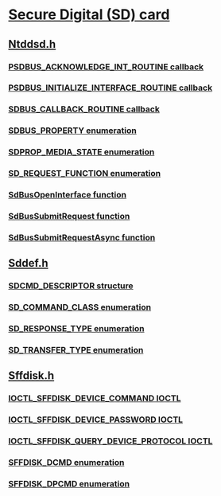 # [Secure Digital (SD) card](index.md)
## [Ntddsd.h](../ntddsd/index.md)
### [PSDBUS_ACKNOWLEDGE_INT_ROUTINE callback](../ntddsd/nc-ntddsd-psdbus-acknowledge-int-routine.md)
### [PSDBUS_INITIALIZE_INTERFACE_ROUTINE callback](../ntddsd/nc-ntddsd-psdbus-initialize-interface-routine.md)
### [SDBUS_CALLBACK_ROUTINE callback](../ntddsd/nc-ntddsd-sdbus-callback-routine.md)
### [SDBUS_PROPERTY enumeration](../ntddsd/ne-ntddsd-sdbus-property.md)
### [SDPROP_MEDIA_STATE enumeration](../ntddsd/ne-ntddsd-sdprop-media-state.md)
### [SD_REQUEST_FUNCTION enumeration](../ntddsd/ne-ntddsd-sd-request-function.md)
### [SdBusOpenInterface function](../ntddsd/nf-ntddsd-sdbusopeninterface.md)
### [SdBusSubmitRequest function](../ntddsd/nf-ntddsd-sdbussubmitrequest.md)
### [SdBusSubmitRequestAsync function](../ntddsd/nf-ntddsd-sdbussubmitrequestasync.md)
## [Sddef.h](../sddef/index.md)
### [SDCMD_DESCRIPTOR structure](../sddef/ns-sddef--sdcmd-descriptor.md)
### [SD_COMMAND_CLASS enumeration](../sddef/ne-sddef-sd-command-class.md)
### [SD_RESPONSE_TYPE enumeration](../sddef/ne-sddef-sd-response-type.md)
### [SD_TRANSFER_TYPE enumeration](../sddef/ne-sddef-sd-transfer-type.md)
## [Sffdisk.h](../sffdisk/index.md)
### [IOCTL_SFFDISK_DEVICE_COMMAND IOCTL](../sffdisk/ni-sffdisk-ioctl-sffdisk-device-command.md)
### [IOCTL_SFFDISK_DEVICE_PASSWORD IOCTL](../sffdisk/ni-sffdisk-ioctl-sffdisk-device-password.md)
### [IOCTL_SFFDISK_QUERY_DEVICE_PROTOCOL IOCTL](../sffdisk/ni-sffdisk-ioctl-sffdisk-query-device-protocol.md)
### [SFFDISK_DCMD enumeration](../sffdisk/ne-sffdisk-sffdisk-dcmd.md)
### [SFFDISK_DPCMD enumeration](../sffdisk/ne-sffdisk-sffdisk-dpcmd.md)
